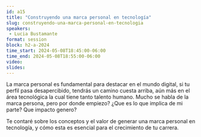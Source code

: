 ```yaml
---
id: a15
title: "Construyendo una marca personal en tecnología"
slug: construyendo-una-marca-personal-en-tecnologia
speakers:
 - Lucia Bustamante
format: session
block: h2-a-2024
time_start: 2024-05-08T18:45:00-06:00
time_end: 2024-05-08T18:55:00-06:00
video:
slides:
---
```


La marca personal es fundamental para destacar en el mundo digital, si tu perfil pasa desapercibido, tendrás un camino cuesta arriba, aún más en el área tecnológica la cual tiene tanto talento humano.  Mucho se habla de la marca persona, pero por donde empiezo? ¿Que es lo que implica de mi parte? Que impacto genero?

Te contaré sobre los conceptos y el valor de generar una marca personal en tecnología, y cómo esta es esencial para el crecimiento de tu carrera.
